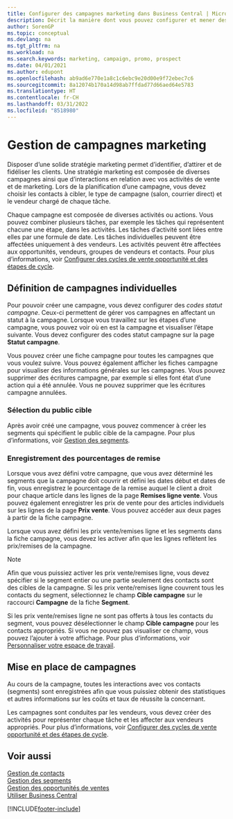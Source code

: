 ```yaml
---
title: Configurer des campagnes marketing dans Business Central | Microsoft Docs
description: Décrit la manière dont vous pouvez configurer et mener des campagnes marketing dans Business Central afin de vous aider à identifier et attirer des prospects et à fidéliser les clients.
author: SorenGP
ms.topic: conceptual
ms.devlang: na
ms.tgt_pltfrm: na
ms.workload: na
ms.search.keywords: marketing, campaign, promo, prospect
ms.date: 04/01/2021
ms.author: edupont
ms.openlocfilehash: ab9ad6e770e1a8c1c6ebc9e20d00e9f72ebec7c6
ms.sourcegitcommit: 8a12074b170a14d98ab7ffdad77d66aed64e5783
ms.translationtype: HT
ms.contentlocale: fr-CH
ms.lasthandoff: 03/31/2022
ms.locfileid: "8518980"
---
```

# <a name="managing-marketing-campaigns"></a>Gestion de campagnes marketing
Disposer d’une solide stratégie marketing permet d’identifier, d’attirer et de fidéliser les clients. Une stratégie marketing est composée de diverses campagnes ainsi que d’interactions en relation avec vos activités de vente et de marketing. Lors de la planification d’une campagne, vous devez choisir les contacts à cibler, le type de campagne (salon, courrier direct) et le vendeur chargé de chaque tâche.

Chaque campagne est composée de diverses activités ou actions. Vous pouvez combiner plusieurs tâches, par exemple les tâches qui représentent chacune une étape, dans les activités. Les tâches d’activité sont liées entre elles par une formule de date. Les tâches individuelles peuvent être affectées uniquement à des vendeurs. Les activités peuvent être affectées aux opportunités, vendeurs, groupes de vendeurs et contacts. Pour plus d’informations, voir [Configurer des cycles de vente opportunité et des étapes de cycle](marketing-how-setup-opportunity-sales-cycles-stages.md).

## <a name="defining-individual-campaigns"></a>Définition de campagnes individuelles
Pour pouvoir créer une campagne, vous devez configurer des *codes statut campagne*. Ceux-ci permettent de gérer vos campagnes en affectant un statut à la campagne. Lorsque vous travaillez sur les étapes d’une campagne, vous pouvez voir où en est la campagne et visualiser l’étape suivante. Vous devez configurer des codes statut campagne sur la page **Statut campagne**.

Vous pouvez créer une fiche campagne pour toutes les campagnes que vous voulez suivre. Vous pouvez également afficher les fiches campagne pour visualiser des informations générales sur les campagnes.
Vous pouvez supprimer des écritures campagne, par exemple si elles font état d’une action qui a été annulée. Vous ne pouvez supprimer que les écritures campagne annulées.

### <a name="selecting-the-target-audience"></a>Sélection du public cible
Après avoir créé une campagne, vous pouvez commencer à créer les segments qui spécifient le public cible de la campagne. Pour plus d’informations, voir [Gestion des segments](marketing-segments.md).

### <a name="registering-discount-percentages"></a>Enregistrement des pourcentages de remise
Lorsque vous avez défini votre campagne, que vous avez déterminé les segments que la campagne doit couvrir et défini les dates début et dates de fin, vous enregistrez le pourcentage de la remise auquel le client a droit pour chaque article dans les lignes de la page **Remises ligne vente**. Vous pouvez également enregistrer les prix de vente pour des articles individuels sur les lignes de la page **Prix vente**. Vous pouvez accéder aux deux pages à partir de la fiche campagne.

 Lorsque vous avez défini les prix vente/remises ligne et les segments dans la fiche campagne, vous devez les activer afin que les lignes reflètent les prix/remises de la campagne.

> [!NOTE]  
>   Afin que vous puissiez activer les prix vente/remises ligne, vous devez spécifier si le segment entier ou une partie seulement des contacts sont des cibles de la campagne. Si les prix vente/remises ligne couvrent tous les contacts du segment, sélectionnez le champ **Cible campagne** sur le raccourci **Campagne** de la fiche **Segment**.

Si les prix vente/remises ligne ne sont pas offerts à tous les contacts du segment, vous pouvez désélectionner le champ **Cible campagne** pour les contacts appropriés. Si vous ne pouvez pas visualiser ce champ, vous pouvez l’ajouter à votre affichage. Pour plus d’informations, voir [Personnaliser votre espace de travail](ui-personalization-user.md).

## <a name="conducting-campaigns"></a>Mise en place de campagnes
Au cours de la campagne, toutes les interactions avec vos contacts (segments) sont enregistrées afin que vous puissiez obtenir des statistiques et autres informations sur les coûts et taux de réussite la concernant.

Les campagnes sont conduites par les vendeurs, vous devez créer des activités pour représenter chaque tâche et les affecter aux vendeurs appropriés. Pour plus d’informations, voir [Configurer des cycles de vente opportunité et des étapes de cycle](marketing-how-setup-opportunity-sales-cycles-stages.md).

## <a name="see-also"></a>Voir aussi
[Gestion de contacts](marketing-contacts.md)  
[Gestion des segments](marketing-segments.md)  
[Gestion des opportunités de ventes](marketing-manage-sales-opportunities.md)  
[Utiliser Business Central](ui-work-product.md)  


[!INCLUDE[footer-include](includes/footer-banner.md)]